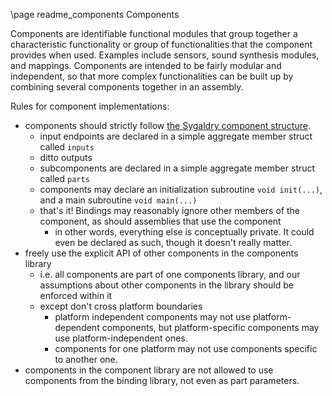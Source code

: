 \page readme_components Components

Components are identifiable functional modules that group together a
characteristic functionality or group of functionalities that the component
provides when used. Examples include sensors, sound synthesis modules, and
mappings. Components are intended to be fairly modular and independent, so that
more complex functionalities can be built up by combining several components
together in an assembly.

Rules for component implementations:

- components should strictly follow [the Sygaldry component structure](concepts/README.md).
    - input endpoints are declared in a simple aggregate member struct called `inputs`
    - ditto outputs
    - subcomponents are declared in a simple aggregate member struct called `parts`
    - components may declare an initialization subroutine `void init(...)`, and a main
      subroutine `void main(...)`
    - that's it! Bindings may reasonably ignore other members of the component, as should assemblies that use the component
        - in other words, everything else is conceptually private. It could even be declared as such, though it doesn't really matter.
- freely use the explicit API of other components in the components library
    - i.e. all components are part of one components library, and our assumptions
      about other components in the library should be enforced within it
    - except don't cross platform boundaries
        - platform independent components may not use platform-dependent components, but platform-specific components may use platform-independent ones.
        - components for one platform may not use components specific to another one.
- components in the component library are not allowed to use components from the binding library, not even as part parameters.
